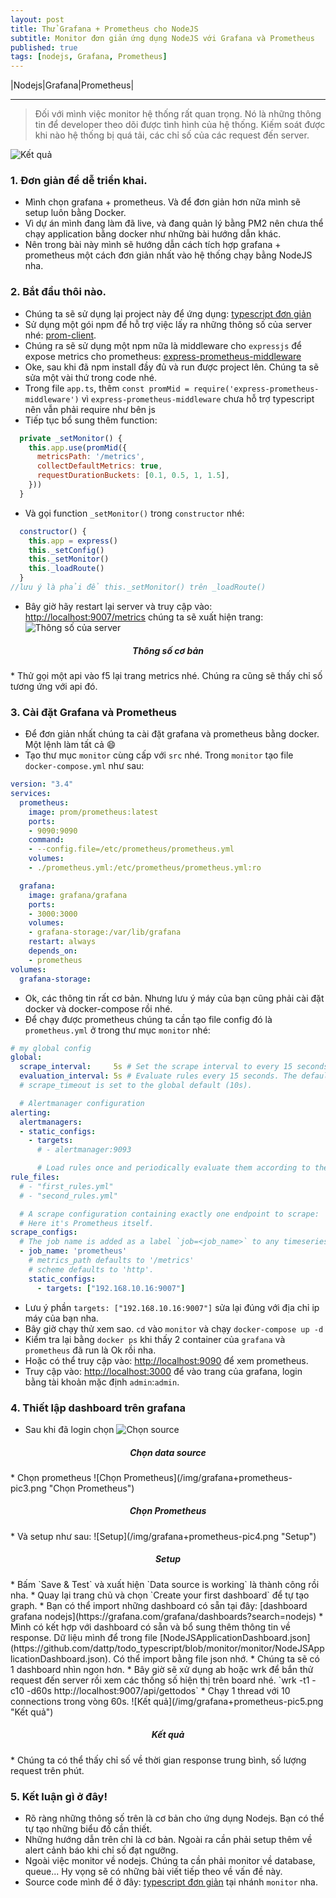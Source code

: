 ```yaml
---
layout: post
title: Thử Grafana + Prometheus cho NodeJS
subtitle: Monitor đơn giản ứng dụng NodeJS với Grafana và Prometheus
published: true
tags: [nodejs, Grafana, Prometheus]
---
```


|Nodejs|Grafana|Prometheus|

----------

> Đối với mình việc monitor hệ thống rất quan trọng. Nó là những thông tin để developer theo dõi được tình hình của hệ thống. Kiếm soát được khi nào hệ thống bị quá tải, các chỉ số của các request đến server.

![Kết quả](/img/grafana+prometheus-pic5.png "Kết quả")

### 1. Đơn giản để dễ triển khai.
* Mình chọn grafana + prometheus. Và để đơn giản hơn nữa mình sẽ setup luôn bằng Docker.
* Vì dự án mình đang làm đã live, và đang quản lý bằng PM2 nên chưa thể chạy application bằng docker như những bài hướng dẫn khác.
* Nên trong bài này mình sẽ hướng dẫn cách tích hợp grafana + prometheus một cách đơn giản nhất vào hệ thống chạy bằng NodeJS nha.

### 2. Bắt đầu thôi nào.
* Chúng ta sẽ sử dụng lại project này để ứng dụng: [typescript đơn giản](https://github.com/dattp/todo_typescript)
* Sử dụng một gói npm để hỗ trợ việc lấy ra những thông số của server nhé: [prom-client](https://www.npmjs.com/package/prom-client).
* Chúng ra sẽ sử dụng một npm nữa là middleware cho `expressjs` để expose metrics cho prometheus: [express-prometheus-middleware
](https://www.npmjs.com/package/express-prometheus-middleware)
* Oke, sau khi đã npm install đầy đủ và run được project lên. Chúng ta sẽ sửa một vài thứ trong code nhé.
* Trong file `app.ts`, thêm  `const promMid = require('express-prometheus-middleware')` vì `express-prometheus-middleware`  chưa hỗ trợ typescript nên vẫn phải require như bên js
* Tiếp tục bổ sung thêm function:
```js
  private _setMonitor() {
    this.app.use(promMid({
      metricsPath: '/metrics',
      collectDefaultMetrics: true,
      requestDurationBuckets: [0.1, 0.5, 1, 1.5],
    }))
  }
```

* Và gọi function `_setMonitor()` trong `constructor` nhé:
```js
  constructor() {
    this.app = express()
    this._setConfig()
    this._setMonitor()
    this._loadRoute()
  }
//lưu ý là phải để this._setMonitor() trên _loadRoute()
```
* Bây giờ hãy restart lại server và truy cập vào: <http://localhost:9007/metrics> chúng ta sẽ xuất hiện trang:
![Thông số của server](/img/grafana+prometheus-pic1.png "Thông số server")
<h5 style="text-align: center;">Thông số cơ bản</h5>
* Thử gọi một api <http://localhost:9007/api/gettodos> vào f5 lại trang metrics nhé. Chúng ra cũng sẽ thấy chỉ số tương ứng với api đó.

### 3. Cài đặt Grafana và Prometheus
* Để đơn giản nhất chúng ta cài đặt grafana và prometheus bằng docker. Một lệnh làm tất cả 😄
* Tạo thư mục `monitor` cùng cấp với `src` nhé. Trong `monitor` tạo file `docker-compose.yml` như sau: 

```yaml
version: "3.4"
services:
  prometheus:
    image: prom/prometheus:latest
    ports:
    - 9090:9090
    command:
    - --config.file=/etc/prometheus/prometheus.yml
    volumes:
    - ./prometheus.yml:/etc/prometheus/prometheus.yml:ro

  grafana:
    image: grafana/grafana
    ports:
    - 3000:3000
    volumes:
    - grafana-storage:/var/lib/grafana
    restart: always
    depends_on:
    - prometheus
volumes:
  grafana-storage:
```
* Ok, các thông tin rất cơ bản. Nhưng lưu ý máy của bạn cũng phải cài đặt docker và docker-compose rồi nhé.
* Để chạy được prometheus chúng ta cần tạo file config đó là `prometheus.yml` ở trong thư mục `monitor` nhé:

```yaml
# my global config
global:
  scrape_interval:     5s # Set the scrape interval to every 15 seconds. Default is every 1 minute.
  evaluation_interval: 5s # Evaluate rules every 15 seconds. The default is every 1 minute.
  # scrape_timeout is set to the global default (10s).

  # Alertmanager configuration
alerting:
  alertmanagers:
  - static_configs:
    - targets:
      # - alertmanager:9093

      # Load rules once and periodically evaluate them according to the global 'evaluation_interval'.
rule_files:
  # - "first_rules.yml"
  # - "second_rules.yml"

  # A scrape configuration containing exactly one endpoint to scrape:
  # Here it's Prometheus itself.
scrape_configs:
  # The job name is added as a label `job=<job_name>` to any timeseries scraped from this config.
  - job_name: 'prometheus'
    # metrics_path defaults to '/metrics'
    # scheme defaults to 'http'.
    static_configs:
      - targets: ["192.168.10.16:9007"]
```
* Lưu ý phần `targets: ["192.168.10.16:9007"]` sửa lại đúng với địa chỉ ip máy của bạn nha.
* Bây giờ chạy thử xem sao. `cd` vào `monitor` và chạy `docker-compose up -d `
* Kiểm tra lại bằng `docker ps` khi thấy 2 container của `grafana` và `prometheus` đã run là Ok rồi nha.
* Hoặc có thể truy cập vào: <http://localhost:9090> để xem prometheus.
* Truy cập vào: <http://localhost:3000> để vào trang của grafana, login bằng tài khoản mặc định `admin`:`admin`.

### 4. Thiết lập dashboard trên grafana
* Sau khi đã login chọn 
![Chọn source](/img/grafana+prometheus-pic2.png "Chọn source")
<h5 style="text-align: center;">Chọn data source</h5>
* Chọn prometheus
![Chọn Prometheus](/img/grafana+prometheus-pic3.png "Chọn Prometheus")
<h5 style="text-align: center;">Chọn Prometheus</h5>
* Và setup như sau:
![Setup](/img/grafana+prometheus-pic4.png "Setup")
<h5 style="text-align: center;">Setup</h5>
* Bấm `Save & Test` và xuất hiện `Data source is working` là thành công rồi nha.
* Quay lại trang chủ và chọn `Create your first dashboard` để tự tạo graph.
* Bạn có thể import những dashboard có sẵn tại đây: [dashboard grafana nodejs](https://grafana.com/grafana/dashboards?search=nodejs)
* Mình có kết hợp với dashboard có sẵn và bổ sung thêm thông tin về response. Dữ liệu mình để trong file [NodeJSApplicationDashboard.json](https://github.com/dattp/todo_typescript/blob/monitor/monitor/NodeJSApplicationDashboard.json). Có thể import bằng file json nhớ.
* Chúng ta sẽ có 1 dashboard nhìn ngon hơn.
* Bây giờ sẽ xử dụng ab hoặc wrk để bắn thử request đến server rồi xem các thống số hiện thị trên board nhé.
`wrk -t1 -c10 -d60s http://localhost:9007/api/gettodos`
* Chạy 1 thread với 10 connections trong vòng 60s.
![Kết quả](/img/grafana+prometheus-pic5.png "Kết quả")
<h5 style="text-align: center;">Kết quả</h5>
* Chúng ta có thể thấy chỉ số về thời gian response trung bình, số lượng request trên phút.

### 5. Kết luận gì ở đây!
* Rõ ràng những thông số trên là cơ bản cho ứng dụng Nodejs. Bạn có thể tự tạo  những biểu đồ cần thiết.
* Những hướng dẫn trên chỉ là cơ bản. Ngoài ra cần phải setup thêm về alert cảnh báo khi chỉ số đạt ngưỡng.
* Ngoài việc monitor về nodejs. Chúng ta cần phải monitor về database, queue... Hy vọng sẽ có những bài viết tiếp theo về vấn đề này.
* Source code mình để ở đây:  [typescript đơn giản](https://github.com/dattp/todo_typescript) tại nhánh `monitor` nha.